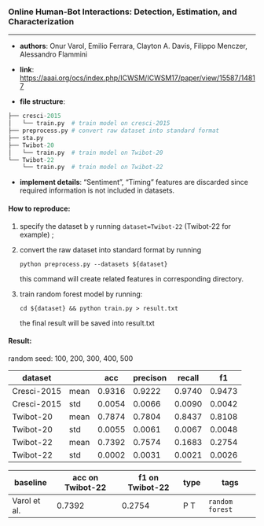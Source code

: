 ### Online Human-Bot Interactions: Detection, Estimation, and Characterization

---

- **authors**: Onur Varol, Emilio Ferrara, Clayton A. Davis, Filippo Menczer, Alessandro Flammini

- **link**: https://aaai.org/ocs/index.php/ICWSM/ICWSM17/paper/view/15587/14817 

- **file structure**: 

```python
├── cresci-2015
│   └── train.py  # train model on cresci-2015
├── preprocess.py # convert raw dataset into standard format
├── sta.py
├── Twibot-20    
│   └── train.py  # train model on Twibot-20
└── Twibot-22
    └── train.py  # train model on Twibot-22
```

- **implement details**: “Sentiment”, “Timing” features are discarded since required information is not included in datasets.

  

#### How to reproduce:

1. specify the dataset b y running `dataset=Twibot-22` (Twibot-22 for example) ;

2. convert the raw dataset into standard format by running 

   `python preprocess.py --datasets ${dataset}`

   this command will create related features in corresponding directory.

3. train random forest model by running:

   `cd ${dataset} && python train.py > result.txt`

   the final result will be saved into result.txt



#### Result:

random seed: 100, 200, 300, 400, 500

| dataset     |      | acc    | precison | recall | f1     |
| ----------- | ---- | ------ | -------- | ------ | ------ |
| Cresci-2015 | mean | 0.9316 | 0.9222   | 0.9740 | 0.9473 |
| Cresci-2015 | std  | 0.0054 | 0.0066   | 0.0090 | 0.0042 |
| Twibot-20   | mean | 0.7874 | 0.7804   | 0.8437 | 0.8108 |
| Twibot-20   | std  | 0.0055 | 0.0061   | 0.0067 | 0.0048 |
| Twibot-22   | mean | 0.7392 | 0.7574   | 0.1683 | 0.2754 |
| Twibot-22   | std  | 0.0002 | 0.0031   | 0.0021 | 0.0026 |







| baseline | acc on Twibot-22 | f1 on Twibot-22 | type | tags|
| -------- | ---------------- | --------------- | ---- | --- |
| Varol et al.|0.7392|0.2754|P T|`random forest`|

